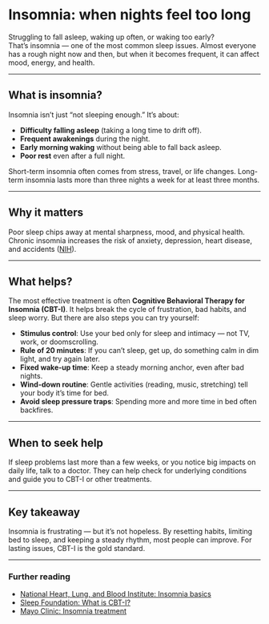 # Insomnia: when nights feel too long

Struggling to fall asleep, waking up often, or waking too early?  
That’s insomnia — one of the most common sleep issues. Almost everyone has a rough night now and then, but when it becomes frequent, it can affect mood, energy, and health.

---

## What is insomnia?

Insomnia isn’t just “not sleeping enough.” It’s about:
- **Difficulty falling asleep** (taking a long time to drift off).
- **Frequent awakenings** during the night.
- **Early morning waking** without being able to fall back asleep.
- **Poor rest** even after a full night.

Short-term insomnia often comes from stress, travel, or life changes. Long-term insomnia lasts more than three nights a week for at least three months.

---

## Why it matters

Poor sleep chips away at mental sharpness, mood, and physical health.  
Chronic insomnia increases the risk of anxiety, depression, heart disease, and accidents ([NIH](https://www.nhlbi.nih.gov/health/insomnia)).

---

## What helps?

The most effective treatment is often **Cognitive Behavioral Therapy for Insomnia (CBT-I)**. It helps break the cycle of frustration, bad habits, and sleep worry. But there are also steps you can try yourself:

- **Stimulus control**: Use your bed only for sleep and intimacy — not TV, work, or doomscrolling.
- **Rule of 20 minutes**: If you can’t sleep, get up, do something calm in dim light, and try again later.
- **Fixed wake-up time**: Keep a steady morning anchor, even after bad nights.
- **Wind-down routine**: Gentle activities (reading, music, stretching) tell your body it’s time for bed.
- **Avoid sleep pressure traps**: Spending more and more time in bed often backfires.

---

## When to seek help

If sleep problems last more than a few weeks, or you notice big impacts on daily life, talk to a doctor. They can help check for underlying conditions and guide you to CBT-I or other treatments.

---

## Key takeaway

Insomnia is frustrating — but it’s not hopeless. By resetting habits, limiting bed to sleep, and keeping a steady rhythm, most people can improve. For lasting issues, CBT-I is the gold standard.

---

### Further reading
- [National Heart, Lung, and Blood Institute: Insomnia basics](https://www.nhlbi.nih.gov/health/insomnia)  
- [Sleep Foundation: What is CBT-I?](https://www.sleepfoundation.org/insomnia/treatment/cognitive-behavioral-therapy-insomnia)  
- [Mayo Clinic: Insomnia treatment](https://www.mayoclinic.org/diseases-conditions/insomnia/diagnosis-treatment/drc-20355173)
